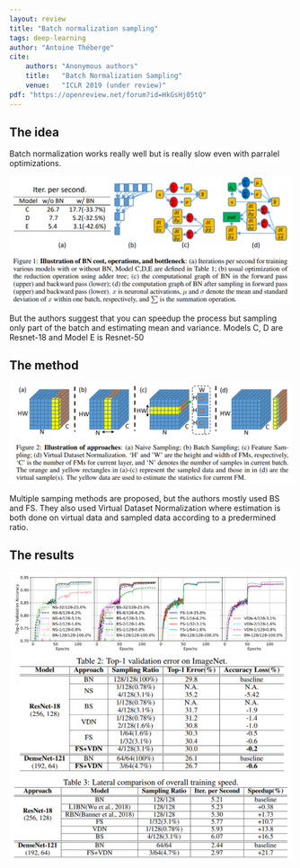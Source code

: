 ```yaml
---
layout: review
title: "Batch normalization sampling"
tags: deep-learning
author: "Antoine Théberge"
cite:
    authors: "Anonymous authors"
    title:   "Batch Normalization Sampling"
    venue:   "ICLR 2019 (under review)"
pdf: "https://openreview.net/forum?id=HkGsHj05tQ"
---
```


## The idea
Batch normalization works really well but is really slow even with parralel optimizations.

![](/deep-learning/images/batch_normalization_sampling/slow.png)

But the authors suggest that you can speedup the process but sampling only part of the batch and estimating mean and variance. Models C, D are Resnet-18 and Model E is Resnet-50

## The method

![](/deep-learning/images/batch_normalization_sampling/sampling.png)

Multiple samping methods are proposed, but the authors mostly used BS and FS. They also used Virtual Dataset Normalization where estimation is both done on virtual data and sampled data according to a predermined ratio.

## The results

![](/deep-learning/images/batch_normalization_sampling/converge.png)
![](/deep-learning/images/batch_normalization_sampling/accuracy.png)
![](/deep-learning/images/batch_normalization_sampling/speedup.png)


